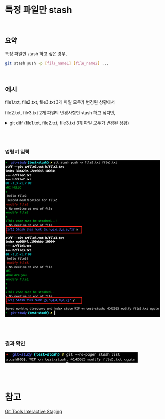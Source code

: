 # 특정 파일만 stash

<br>

## 요약

특정 파일만 stash 하고 싶은 경우,

```bash
git stash push -p [file_name1] [file_name2] ...
```

<br>

## 예시

file1.txt, file2.txt, file3.txt 3개 파일 모두가 변경된 상황에서

file2.txt, file3.txt 2개 파일의 변경사항만 stash 하고 싶다면,

<details>

<summary>
git diff (file1.txt, file2.txt, file3.txt 3개 파일 모두가 변경된 상황)
</summary>

![git diff](../images/stash_file_by_file_image1.png)

</details>

<br><br>

### 명령어 입력

![git diff](../images/stash_file_by_file_image2.png)

<br><br>

### 결과 확인

![git diff](../images/stash_file_by_file_image3.png)

<br><br>

# 참고

[Git Tools Interactive Staging](https://git-scm.com/book/en/v2/Git-Tools-Interactive-Staging)
